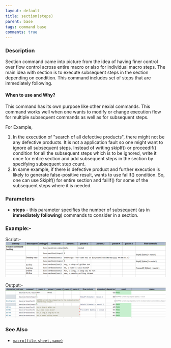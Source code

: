 ```yaml
---
layout: default
title: section(steps)
parent: base
tags: command base
comments: true
---
```


### Description
Section command came into picture from the idea of having finer control over flow control across entire macro or also for 
individual macro steps. The main idea with section is to execute subsequent steps in the section depending on condition. 
This command includes set of steps that are immediately following.

#### When to use and Why?
This command has its own purpose like other nexial commands. This command works well when one wants to modify or change 
execution flow for multiple subsequent commands as well as for subsequent steps. 

For Example,<br>
   1. In the execution of "search of all defective products", there might not be any defective products. It is not a 
   application fault so one might want to ignore all subsequent steps. Instead of writing skipIf() or proceedIf() condition 
   for all the subsequent steps which is to be ignored, write it once for entire section and add subsequent steps in the
   section by specifying subsequent step count.
   2. In same example, if there is defective product and further execution is likely to generate false-positive result, 
   wants to use failIf() condition. So, one can use SkipIf() for entire section and failIf() for some of the subsequent 
   steps where it is needed. 
   
### Parameters
- **steps** \- this parameter specifies the number of subsequent (as in **immediately following**) commands to consider in a section.

### Example:-
   
Script:-<br>
![script](image/section_01.png)

Output:-<br>
![Output](image/section_02.png)

### See Also
- [`macro(file,sheet,name)`](macro(file,sheet,name))